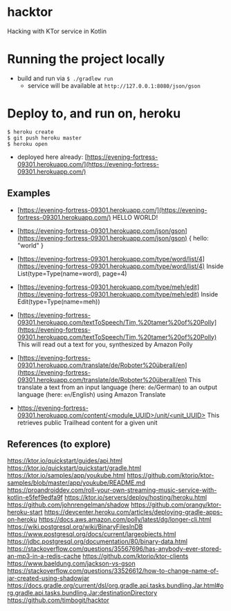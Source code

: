 # hacktor
Hacking with KTor service in Kotlin

# Running the project locally
* build and run via `$ ./gradlew run`
  * service will be available at `http://127.0.0.1:8080/json/gson`

# Deploy to, and run on, heroku
```
$ heroku create
$ git push heroku master
$ heroku open
```
* deployed here already: [https://evening-fortress-09301.herokuapp.com/](https://evening-fortress-09301.herokuapp.com/)

## Examples
* [https://evening-fortress-09301.herokuapp.com/](https://evening-fortress-09301.herokuapp.com/)
HELLO WORLD!
* [https://evening-fortress-09301.herokuapp.com/json/gson](https://evening-fortress-09301.herokuapp.com/json/gson)
{
hello: "world"
}
* [https://evening-fortress-09301.herokuapp.com/type/word/list/4](https://evening-fortress-09301.herokuapp.com/type/word/list/4)
Inside List(type=Type(name=word), page=4)

* [https://evening-fortress-09301.herokuapp.com/type/meh/edit](https://evening-fortress-09301.herokuapp.com/type/meh/edit)
Inside Edit(type=Type(name=meh))

* [https://evening-fortress-09301.herokuapp.com/textToSpeech/Tim,%20tamer%20of%20Polly](https://evening-fortress-09301.herokuapp.com/textToSpeech/Tim,%20tamer%20of%20Polly) 
This will read out a text for you, synthesized by Amazon Polly

* [https://evening-fortress-09301.herokuapp.com/translate/de/Roboter%20überall/en](https://evening-fortress-09301.herokuapp.com/translate/de/Roboter%20überall/en)
This translate a text from an input language (here: `de`/German) to an output language (here: `en`/English) using Amazon Translate

* [https://evening-fortress-09301.herokuapp.com/content/<module_UUID>/unit/<unit_UUID>](https://evening-fortress-09301.herokuapp.com/content/02567947-9285-2e02-4468-1866e93b4cfa/unit/02567947-9285-2e5c-76b5-f5e75eb0dead)
This retrieves public Trailhead content for a given unit

## References (to explore)
https://ktor.io/quickstart/guides/api.html
https://ktor.io/quickstart/quickstart/gradle.html
https://ktor.io/samples/app/youkube.html
https://github.com/ktorio/ktor-samples/blob/master/app/youkube/README.md
https://proandroiddev.com/roll-your-own-streaming-music-service-with-kotlin-e5fef9edfa9f
https://ktor.io/servers/deploy/hosting/heroku.html
https://github.com/johnrengelman/shadow
https://github.com/orangy/ktor-heroku-start
https://devcenter.heroku.com/articles/deploying-gradle-apps-on-heroku
https://docs.aws.amazon.com/polly/latest/dg/longer-cli.html
https://wiki.postgresql.org/wiki/BinaryFilesInDB
https://www.postgresql.org/docs/current/largeobjects.html
https://jdbc.postgresql.org/documentation/80/binary-data.html
https://stackoverflow.com/questions/35567696/has-anybody-ever-stored-an-mp3-in-a-redis-cache
https://github.com/ktorio/ktor-clients
https://www.baeldung.com/jackson-vs-gson
https://stackoverflow.com/questions/33526612/how-to-change-name-of-jar-created-using-shadowjar
https://docs.gradle.org/current/dsl/org.gradle.api.tasks.bundling.Jar.html#org.gradle.api.tasks.bundling.Jar:destinationDirectory
https://github.com/timbogit/hacktor

